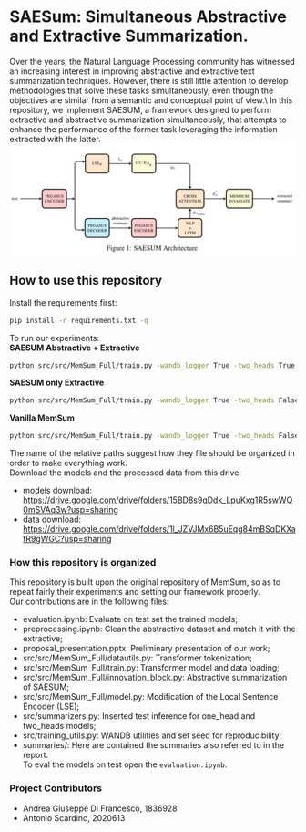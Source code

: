 # SAESum: Simultaneous Abstractive and Extractive Summarization.
Over the years, the Natural Language Processing community has witnessed an increasing interest in improving abstractive and extractive text summarization techniques. However, there is still little attention to develop methodologies that solve these tasks simultaneously, even though the objectives are similar from a semantic and conceptual point of view.\\
In this repository, we implement SAESUM, a framework designed to perform extractive and abstractive summarization simultaneously, that attempts to enhance the performance of the former task leveraging the information extracted with the latter.  
![Example Image](images/SAESUM.png)  

## How to use this repository
Install the requirements first:  
```bash
pip install -r requirements.txt -q
``` 
To run our experiments:  
__SAESUM Abstractive + Extractive__  
```bash
python src/src/MemSum_Full/train.py -wandb_logger True -two_heads True -pegasus_mode True -training_corpus_file_name src/data/PubMed/train_PUBMED_labelled.jsonl -validation_corpus_file_name src/data/PubMed/val_PUBMED.jsonl -model_folder src/model/MemSum_Full/PubMed/two_heads/ -log_folder src/log/MemSum_Full/PubMed/two_heads/ -vocabulary_file_name src/model/glove/vocabulary_200dim.pkl -pretrained_unigram_embeddings_file_name src/model/glove/unigram_embeddings_200dim.pkl -max_seq_len 100 -max_doc_len 100 -num_of_epochs 10 -save_every 1000 -n_device 1 -batch_size_per_device 1 -max_extracted_sentences_per_document 7 -moving_average_decay 0.999 -p_stop_thres 0.6

```
__SAESUM only Extractive__  
```bash
python src/src/MemSum_Full/train.py -wandb_logger True -two_heads False -pegasus_mode True -training_corpus_file_name src/data/PubMed/train_PUBMED_labelled.jsonl -validation_corpus_file_name src/data/PubMed/val_PUBMED.jsonl -model_folder src/model/MemSum_Full/PubMed/one_head/ -log_folder src/log/MemSum_Full/PubMed/one_head/ -vocabulary_file_name src/model/glove/vocabulary_200dim.pkl -pretrained_unigram_embeddings_file_name src/model/glove/unigram_embeddings_200dim.pkl -max_seq_len 100 -max_doc_len 100 -num_of_epochs 10 -save_every 1000 -n_device 1 -batch_size_per_device 1 -max_extracted_sentences_per_document 7 -moving_average_decay 0.999 -p_stop_thres 0.6

```  
__Vanilla MemSum__  
```bash
python src/src/MemSum_Full/train.py -wandb_logger True -two_heads False -pegasus_mode False -training_corpus_file_name src/data/PubMed/train_PUBMED_labelled.jsonl -validation_corpus_file_name src/data/PubMed/val_PUBMED.jsonl -model_folder src/model/MemSum_Full/PubMed/memsum/ -log_folder src/log/MemSum_Full/PubMed/memsum/ -vocabulary_file_name src/model/glove/vocabulary_200dim.pkl -pretrained_unigram_embeddings_file_name src/model/glove/unigram_embeddings_200dim.pkl -max_seq_len 100 -max_doc_len 100 -num_of_epochs 10 -save_every 1000 -n_device 1 -batch_size_per_device 1 -max_extracted_sentences_per_document 7 -moving_average_decay 0.999 -p_stop_thres 0.6

```  
The name of the relative paths suggest how they file should be organized in order to make everything work.  
Download the models and the processed data from this drive:  
* models download: https://drive.google.com/drive/folders/15BD8s9qDdk_LpuKxg1R5swWQ0mSVAq3w?usp=sharing 
* data download: https://drive.google.com/drive/folders/1l_JZVJMx6B5uEqg84mBSqDKXatR9gWGC?usp=sharing 

### How this repository is organized  
This repository is built upon the original repository of MemSum, so as to repeat fairly their experiments and setting our framework properly.  
Our contributions are in the following files:  
* evaluation.ipynb: Evaluate on test set the trained models;  
* preprocessing.ipynb: Clean the abstractive dataset and match it with the extractive;  
* proposal_presentation.pptx: Preliminary presentation of our work;  
* src/src/MemSum_Full/datautils.py: Transformer tokenization;  
* src/src/MemSum_Full/train.py: Transformer model and data loading;  
* src/src/MemSum_Full/innovation_block.py: Abstractive summarization of SAESUM;  
* src/src/MemSum_Full/model.py: Modification of the Local Sentence Encoder (LSE);  
* src/summarizers.py: Inserted test inference for one_head and two_heads models;  
* src/training_utils.py: WANDB utilities and set seed for reproducibility;  
* summaries/: Here are contained the summaries also referred to in the report.  
To eval the models on test open the `evaluation.ipynb`.  









### Project Contributors
* Andrea Giuseppe Di Francesco, 1836928
* Antonio Scardino, 2020613


